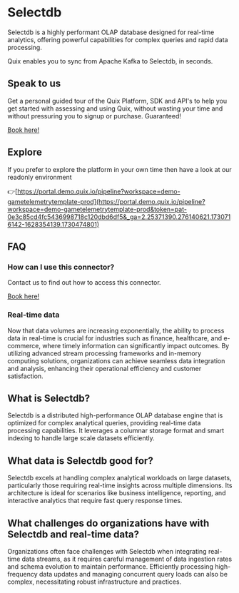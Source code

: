 <!--[tech-name]-->
# Selectdb

<!--[blurb-about-tech]-->
Selectdb is a highly performant OLAP database designed for real-time analytics, offering powerful capabilities for complex queries and rapid data processing.

Quix enables you to sync from Apache Kafka <span id="to_or_from">to</span> <span id="techname">Selectdb</span>, in seconds.

## Speak to us

Get a personal guided tour of the Quix Platform, SDK and API's to help you get started with assessing and using Quix, without wasting your time and without pressuring you to signup or purchase. Guaranteed!

[Book here!](https://share.hsforms.com/1iW0TmZzKQMChk0lxd_tGiw4yjw2?__hstc=175542013.19c333c2ae8002be5fbc6a17a447e442.1730474801833.1730474801833.1730716142494.2&__hssc=175542013.2.1730716142494&__hsfp=3927774151)

## Explore

If you prefer to explore the platform in your own time then have a look at our readonly environment

👉[https://portal.demo.quix.io/pipeline?workspace=demo-gametelemetrytemplate-prod](https://portal.demo.quix.io/pipeline?workspace=demo-gametelemetrytemplate-prod&token=pat-0e3c85cd4fc5436998718c120dbd6df5&_ga=2.25371390.276140621.1730716142-1628354139.1730474801)

## FAQ 

### How can I use this connector?

Contact us to find out how to access this connector.

[Book here!](https://share.hsforms.com/1iW0TmZzKQMChk0lxd_tGiw4yjw2?__hstc=175542013.19c333c2ae8002be5fbc6a17a447e442.1730474801833.1730474801833.1730716142494.2&__hssc=175542013.2.1730716142494&__hsfp=3927774151)

### Real-time data

Now that data volumes are increasing exponentially, the ability to process data in real-time is crucial for industries such as finance, healthcare, and e-commerce, where timely information can significantly impact outcomes. By utilizing advanced stream processing frameworks and in-memory computing solutions, organizations can achieve seamless data integration and analysis, enhancing their operational efficiency and customer satisfaction.

## What is <span id="techname">Selectdb</span>?

<!--[tech-seo-text]-->
Selectdb is a distributed high-performance OLAP database engine that is optimized for complex analytical queries, providing real-time data processing capabilities. It leverages a columnar storage format and smart indexing to handle large scale datasets efficiently.

## What data is <span id="techname">Selectdb</span> good for?

<!--[tech-data-seo-text]-->
Selectdb excels at handling complex analytical workloads on large datasets, particularly those requiring real-time insights across multiple dimensions. Its architecture is ideal for scenarios like business intelligence, reporting, and interactive analytics that require fast query response times.

## What challenges do organizations have with <span id="techname">Selectdb</span> and real-time data?

<!--[tech-challenges-seo-text]-->
Organizations often face challenges with Selectdb when integrating real-time data streams, as it requires careful management of data ingestion rates and schema evolution to maintain performance. Efficiently processing high-frequency data updates and managing concurrent query loads can also be complex, necessitating robust infrastructure and practices.